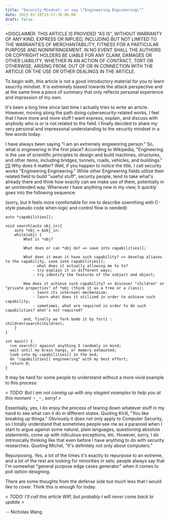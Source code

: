 ```yaml
---
title: "Security Mindset: or say \"Engineering Engineering\""
date: 2023-03-10T15:57:36-06:00
draft: false
---
```


*DISCLAIMER: THIS ARTICLE IS PROVIDED “AS IS”, WITHOUT WARRANTY OF ANY KIND, EXPRESS OR IMPLIED, INCLUDING BUT NOT LIMITED TO THE WARRANTIES OF MERCHANTABILITY, FITNESS FOR A PARTICULAR PURPOSE AND NONINFRINGEMENT. IN NO EVENT SHALL THE AUTHORS OR COPYRIGHT HOLDERS BE LIABLE FOR ANY CLAIM, DAMAGES OR OTHER LIABILITY, WHETHER IN AN ACTION OF CONTRACT, TORT OR OTHERWISE, ARISING FROM, OUT OF OR IN CONNECTION WITH THE ARTICLE OR THE USE OR OTHER DEALINGS IN THE ARTICLE.

To begin with, this article is not a good introductory material for you to learn seucrity mindset. It is extremely biased towards the attack perspective and at the same time a piece of summary that only reflects personal experience and impression of my own.

It's been a long time since last time I actually tries to write an article.
However, moving along the path doing cybersecurity-related works,
I feel that I have more and more stuff I want express, explain, and discuss with anybody who is or is not related to the field.
I finally decided to share my very personal and impressonal understanding to the security mindset in a few words today.

I have always been saying "I am an extremely engieenring person." So, what is engineering in the first place?
According to Wikipedia, "Engineering is the use of scientific principles to design and build machines, structures,
and other items, including bridges, tunnels, roads, vehicles, and buildings."[\[1\]](https://en.wikipedia.org/wiki/Engineering)
Why does it matter? Well, if you happen to notice the title, I call security works "Engineering Engineering."
While other Engineering fields utilize their related field to build "useful stuff", security people,
tend to take what's already there and think how exactly can we make use of them, potentially in an unintended way.
Whenever I have anything new in my view, it quickly goes into the following sequence:

(sorry, but it feels more comfortable for me to describe soemthing with C-style pseudo code when logic and control flow is needed):


```
auto *capabilities[];

void search(auto obj_in){
    auto *obj = &obj_in;
    while(obj) {
        What is *obj?

        What does or can *obj do? => save into capabilities[];

        What does it mean it have such capability? => develop aliases to the capability, save into capabilities[];
            - what does it actually allowing me to to?
            - try explain it in different ways;
            - try identify the features of the subject and object;

        How does it achieve such capability? => discover "children" or "private properties" of *obj (think it as a tree or a class);
            - learn its internanl mechenaism;
            - learn what does it utilized in order to achieve such capability;
            - sometimes, what are required in order to do such capabilities? what's not required?

        and, finally we fork bomb it by for(i : children)search(children);
    }
}

int main() {
  run search() against anything I randomly in mind;
  wait until my brain hangs, or memory exhausted;
  look into my capabilities[] in the end;
  do "capabilities[] engineering" with my best effort;
  return 0;
}

```

It may be hard for some people to understand without a more vivid example to this process:

*< TODO: But I am not coming up with any elegant examples to help you at this moment ◔ ‸◔ , sorry! >*


Essentially, yes, I do enjoy the process of tearing down whatever stuff in my hand to see what can it do in different states.
Quoting Kirill, "You like breaking up things." Obviously it does not only apply to Computer Security,
so I totally understand that sometimes people see me as a paranoid when I start to argue against some natural,
plain languages, questioning absolute statements, come up with ridiculous exceptions, etc. However, sorry,
I do intrinsically thinking like that even before I have anything to do with security researches. Quoting Michel,
"It's definitely not only about computers."

Repurposing. Yes, a lot of the times it's exactly to repurpose to an extreme, and a lot of the rest are looking for minorities in sets: people always say that I'm somewhat "general purpose edge cases generator" when it comes to poll option designing.

There are some thoughts from the defense side but much less that I would like to cover. Think this is enough for today.

*< TODO: I'll call this article WIP, but probably I will never come back to update >*



--
Nicholas Wang

